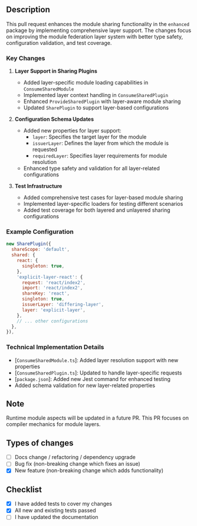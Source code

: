 ## Description

This pull request enhances the module sharing functionality in the `enhanced` package by implementing comprehensive layer support. The changes focus on improving the module federation layer system with better type safety, configuration validation, and test coverage.

### Key Changes

1. **Layer Support in Sharing Plugins**
   - Added layer-specific module loading capabilities in `ConsumeSharedModule`
   - Implemented layer context handling in `ConsumeSharedPlugin`
   - Enhanced `ProvideSharedPlugin` with layer-aware module sharing
   - Updated `SharePlugin` to support layer-based configurations

2. **Configuration Schema Updates**
   - Added new properties for layer support:
     - `layer`: Specifies the target layer for the module
     - `issuerLayer`: Defines the layer from which the module is requested
     - `requiredLayer`: Specifies layer requirements for module resolution
   - Enhanced type safety and validation for all layer-related configurations

3. **Test Infrastructure**
   - Added comprehensive test cases for layer-based module sharing
   - Implemented layer-specific loaders for testing different scenarios
   - Added test coverage for both layered and unlayered sharing configurations

### Example Configuration

```js
new SharePlugin({
  shareScope: 'default',
  shared: {
    react: {
      singleton: true,
    },
    'explicit-layer-react': {
      request: 'react/index2',
      import: 'react/index2',
      shareKey: 'react',
      singleton: true,
      issuerLayer: 'differing-layer',
      layer: 'explicit-layer',
    },
    // ... other configurations
  },
}),
```

### Technical Implementation Details

* [`ConsumeSharedModule.ts`]: Added layer resolution support with new properties
* [`ConsumeSharedPlugin.ts`]: Updated to handle layer-specific requests
* [`package.json`]: Added new Jest command for enhanced testing
* Added schema validation for new layer-related properties

## Note
Runtime module aspects will be updated in a future PR. This PR focuses on compiler mechanics for module layers.

## Types of changes

- [ ] Docs change / refactoring / dependency upgrade
- [ ] Bug fix (non-breaking change which fixes an issue)
- [x] New feature (non-breaking change which adds functionality)

## Checklist

- [x] I have added tests to cover my changes
- [x] All new and existing tests passed
- [ ] I have updated the documentation 
